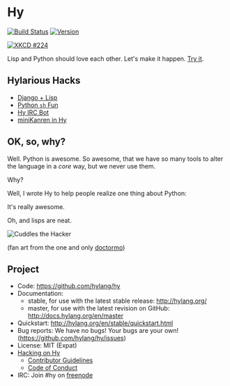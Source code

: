 Hy
==

[![Build Status](https://img.shields.io/travis/hylang/hy/master.svg)](https://travis-ci.org/hylang/hy)
[![Version](https://img.shields.io/pypi/v/hy.svg)](https://pypi.python.org/pypi/hy)

<a href="https://xkcd.com/224/"><img title="We lost the documentation on quantum mechanics. You'll have to decode the regexes yourself." alt="XKCD #224" src="https://raw.github.com/hylang/shyte/18f6925e08684b0e1f52b2cc2c803989cd62cd91/imgs/xkcd.png"></a>

Lisp and Python should love each other. Let's make it happen. [Try it](http://try-hy.appspot.com/).

Hylarious Hacks
---------------

* [Django + Lisp](https://github.com/paultag/djlisp/tree/master/djlisp)
* [Python `sh` Fun](https://twitter.com/paultag/status/314925996442796032)
* [Hy IRC Bot](https://github.com/hylang/hygdrop)
* [miniKanren in Hy](https://github.com/algernon/adderall)

OK, so, why?
------------

Well. Python is awesome. So awesome, that we have so many tools to alter the
language in a *core* way, but we never use them.

Why?

Well, I wrote Hy to help people realize one thing about Python:

It's really awesome.

Oh, and lisps are neat.

![Cuddles the Hacker](https://i.imgur.com/QbPMXTN.png)

(fan art from the one and only [doctormo](http://doctormo.deviantart.com/art/Cuddles-the-Hacker-372184766))

Project
-------

* Code: https://github.com/hylang/hy
* Documentation:
  * stable, for use with the latest stable release: http://hylang.org/
  * master, for use with the latest revision on GitHub: http://docs.hylang.org/en/master
* Quickstart: http://hylang.org/en/stable/quickstart.html
* Bug reports: We have no bugs! Your bugs are your own! (https://github.com/hylang/hy/issues)
* License: MIT (Expat)
* [Hacking on Hy](http://docs.hylang.org/en/master/hacking.html)
  * [Contributor Guidelines](http://docs.hylang.org/en/master/hacking.html#contributor-guidelines)
  * [Code of Conduct](http://docs.hylang.org/en/master/hacking.html#contributor-code-of-conduct)
* IRC: Join #hy on [freenode](https://webchat.freenode.net/)
